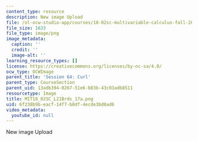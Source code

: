 ```yaml
---
content_type: resource
description: New image Upload
file: /ol-ocw-studio-app/courses/18-02sc-multivariable-calculus-fall-2010/6f238b9beacf14f7b0df4ecde3bd6ad6_MIT18_02SC_L21Brds_17a.png
file_size: 1633
file_type: image/png
image_metadata:
  caption: ''
  credit: ''
  image-alt: ''
learning_resource_types: []
license: https://creativecommons.org/licenses/by-nc-sa/4.0/
ocw_type: OCWImage
parent_title: 'Session 64: Curl'
parent_type: CourseSection
parent_uid: 13adb394-0267-51e6-b83b-43c03adb8511
resourcetype: Image
title: MIT18_02SC_L21Brds_17a.png
uid: 6f238b9b-eacf-14f7-b0df-4ecde3bd6ad6
video_metadata:
  youtube_id: null
---
```

New image Upload